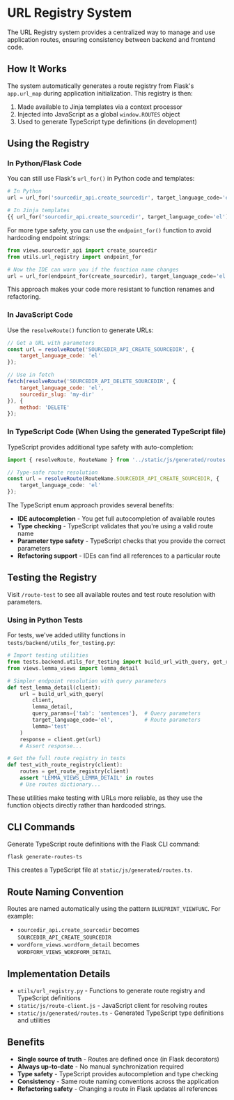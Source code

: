 # URL Registry System

The URL Registry system provides a centralized way to manage and use application routes, ensuring consistency between backend and frontend code.

## How It Works

The system automatically generates a route registry from Flask's `app.url_map` during application initialization. This registry is then:

1. Made available to Jinja templates via a context processor
2. Injected into JavaScript as a global `window.ROUTES` object
3. Used to generate TypeScript type definitions (in development)

## Using the Registry

### In Python/Flask Code

You can still use Flask's `url_for()` in Python code and templates:

```python
# In Python
url = url_for('sourcedir_api.create_sourcedir', target_language_code='el')

# In Jinja templates
{{ url_for('sourcedir_api.create_sourcedir', target_language_code='el') }}
```

For more type safety, you can use the `endpoint_for()` function to avoid hardcoding endpoint strings:

```python
from views.sourcedir_api import create_sourcedir
from utils.url_registry import endpoint_for

# Now the IDE can warn you if the function name changes
url = url_for(endpoint_for(create_sourcedir), target_language_code='el')
```

This approach makes your code more resistant to function renames and refactoring.

### In JavaScript Code

Use the `resolveRoute()` function to generate URLs:

```javascript
// Get a URL with parameters
const url = resolveRoute('SOURCEDIR_API_CREATE_SOURCEDIR', {
    target_language_code: 'el'
});

// Use in fetch
fetch(resolveRoute('SOURCEDIR_API_DELETE_SOURCEDIR', {
    target_language_code: 'el',
    sourcedir_slug: 'my-dir'
}), {
    method: 'DELETE'
});
```

### In TypeScript Code (When Using the generated TypeScript file)

TypeScript provides additional type safety with auto-completion:

```typescript
import { resolveRoute, RouteName } from '../static/js/generated/routes';

// Type-safe route resolution
const url = resolveRoute(RouteName.SOURCEDIR_API_CREATE_SOURCEDIR, {
    target_language_code: 'el'
});
```

The TypeScript enum approach provides several benefits:
- **IDE autocompletion** - You get full autocompletion of available routes
- **Type checking** - TypeScript validates that you're using a valid route name
- **Parameter type safety** - TypeScript checks that you provide the correct parameters
- **Refactoring support** - IDEs can find all references to a particular route

## Testing the Registry

Visit `/route-test` to see all available routes and test route resolution with parameters.

### Using in Python Tests

For tests, we've added utility functions in `tests/backend/utils_for_testing.py`:

```python
# Import testing utilities
from tests.backend.utils_for_testing import build_url_with_query, get_route_registry
from views.lemma_views import lemma_detail

# Simpler endpoint resolution with query parameters
def test_lemma_detail(client):
    url = build_url_with_query(
        client, 
        lemma_detail,
        query_params={'tab': 'sentences'},  # Query parameters
        target_language_code='el',          # Route parameters
        lemma='test'
    )
    response = client.get(url)
    # Assert response...

# Get the full route registry in tests
def test_with_route_registry(client):
    routes = get_route_registry(client)
    assert 'LEMMA_VIEWS_LEMMA_DETAIL' in routes
    # Use routes dictionary...
```

These utilities make testing with URLs more reliable, as they use the function objects directly rather than hardcoded strings.

## CLI Commands

Generate TypeScript route definitions with the Flask CLI command:

```bash
flask generate-routes-ts
```

This creates a TypeScript file at `static/js/generated/routes.ts`.

## Route Naming Convention

Routes are named automatically using the pattern `BLUEPRINT_VIEWFUNC`. For example:

- `sourcedir_api.create_sourcedir` becomes `SOURCEDIR_API_CREATE_SOURCEDIR`
- `wordform_views.wordform_detail` becomes `WORDFORM_VIEWS_WORDFORM_DETAIL`

## Implementation Details

- `utils/url_registry.py` - Functions to generate route registry and TypeScript definitions
- `static/js/route-client.js` - JavaScript client for resolving routes
- `static/js/generated/routes.ts` - Generated TypeScript type definitions and utilities

## Benefits

- **Single source of truth** - Routes are defined once (in Flask decorators)
- **Always up-to-date** - No manual synchronization required
- **Type safety** - TypeScript provides autocompletion and type checking
- **Consistency** - Same route naming conventions across the application
- **Refactoring safety** - Changing a route in Flask updates all references